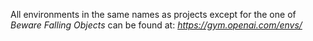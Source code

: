 All environments in the same names as projects except for the one of *Beware Falling Objects* can be found at: *https://gym.openai.com/envs/*
